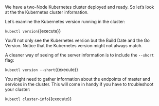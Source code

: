 We have a two-Node Kubernetes cluster deployed and ready. So let’s look at the the Kubernetes cluster information. 

Let’s examine the Kubernetes version running in the cluster:

`kubectl version`{{execute}}

You’ll not only see the Kubernetes version but the Build Date and the Go Version. Notice that the Kubernetes version might not always match.

A cleaner way of seeing of the server information is to include the `--short` flag:

`kubectl version --short`{{execute}}

You might need to gather information about the endpoints of master and services in the cluster. This will come in handy if you have to troubleshoot your cluster:

`kubectl cluster-info`{{execute}}
